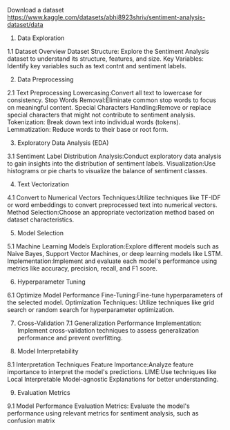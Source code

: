 Download a dataset
https://www.kaggle.com/datasets/abhi8923shriv/sentiment-analysis-dataset/data
 1. Data Exploration

 1.1 Dataset Overview
  Dataset Structure: Explore the Sentiment Analysis dataset to understand its structure,          features, and size.
 Key Variables: Identify key variables such as text contnt and sentiment labels.

  2. Data Preprocessing

 2.1 Text Preprocessing
 Lowercasing:Convert all text to lowercase for consistency.
 Stop Words Removal:Eliminate common stop words to focus on meaningful content.
 Special Characters Handling:Remove or replace special characters that might not contribute to sentiment analysis.
Tokenization: Break down text into individual words (tokens).
 Lemmatization: Reduce words to their base or root form.

 3. Exploratory Data Analysis (EDA)

 3.1 Sentiment Label Distribution
 Analysis:Conduct exploratory data analysis to gain insights into the distribution of sentiment labels.
 Visualization:Use histograms or pie charts to visualize the balance of sentiment classes.

4. Text Vectorization

4.1 Convert to Numerical Vectors
 Techniques:Utilize techniques like TF-IDF or word embeddings to convert preprocessed text into numerical vectors.
Method Selection:Choose an appropriate vectorization method based on dataset characteristics.

5. Model Selection

5.1 Machine Learning Models
Exploration:Explore different models such as Naive Bayes, Support Vector Machines, or deep learning models like LSTM.
Implementation:Implement and evaluate each model's performance using metrics like accuracy, precision, recall, and F1 score.

6. Hyperparameter Tuning

6.1 Optimize Model Performance
Fine-Tuning:Fine-tune hyperparameters of the selected model.
Optimization Techniques: Utilize techniques like grid search or random search for hyperparameter optimization.

7. Cross-Validation
 7.1 Generalization Performance
Implementation: Implement cross-validation techniques to assess generalization performance and prevent overfitting.

8. Model Interpretability

8.1 Interpretation Techniques
Feature Importance:Analyze feature importance to interpret the model's predictions.
LIME:Use techniques like Local Interpretable Model-agnostic Explanations for better understanding.

9. Evaluation Metrics

9.1 Model Performance Evaluation
Metrics: Evaluate the model's performance using relevant metrics for sentiment analysis, such as confusion matrix


